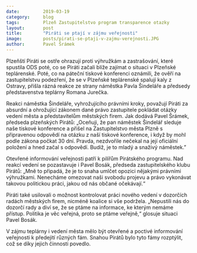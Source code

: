 ```yaml
---
date:         2019-03-19
category:     blog
tags:         Plzeň Zastupitelstvo program transparence otazky
layout:       post
title:        "Piráti se ptají v zájmu veřejnosti" 
image:        posts/pirati-se-ptaji-v-zajmu-verejnosti.JPG
author:       Pavel Šrámek
---
```


Plzeňští Piráti se ostře ohrazují proti výhružkám a zastrašování, které spustila ODS poté, co se Piráti začali blíže zajímat o situaci v Plzeňské teplárenské. Poté, co na páteční tiskové konferenci oznámili, že ověří na zastupitelstvu podezření, že se v Plzeňské teplárenské spalují kaly z Ostravy, přišla rázná reakce ze strany náměstka Pavla Šindeláře a předsedy představenstva teplárny Romana Jurečka.

Reakci náměstka Šindeláře, vyhrožujícího právními kroky, považují Piráti za absurdní a ohrožující zákonem dané právo zastupitele pokládat otázky vedení města a představitelům městských firem. Jak dodává Pavel Šrámek, předseda plzeňských Pirátů: „Oceňuji, že pan náměstek Šindelář sleduje naše tiskové konference a přišel na Zastupitelstvo města Plzně s připravenou odpovědí na otázku z naší tiskové konference, i když by mohl podle zákona počkat 30 dní. Pravda, nezdvořile nečekal na její oficiální položení a hned začal s odpovědí. Budiž, je to mladý a snaživý náměstek.”

Otevřené informování veřejnosti patří k pilířům Pirátského programu. Nad reakcí vedení se pozastavuje i Pavel Bosák, předseda zastupitelského klubu Pirátů: „Mně to připadá, že je to snaha umlčet opozici nějakými právními výhružkami. Nenecháme omezovat naši svobodu projevu a právo vykonávat takovou politickou práci, jakou od nás občané očekávají.“

Piráti také usilovali o možnost kontrolovat práci nového vedení v dozorčích radách městských firem, nicméně koalice si vše podržela. „Nepustili nás do dozorčí rady a diví se, že se ptáme na informace, ke kterým nemáme přístup. Politika je věc veřejná, proto se ptáme veřejně,“ glosuje situaci Pavel Bosák.

V zájmu teplárny i vedení města mělo být otevřené a poctivé informování veřejnosti k předejití různých fám. Snahou Pirátů bylo tyto fámy rozptýlit, což se díky jejich činnosti povedlo.
